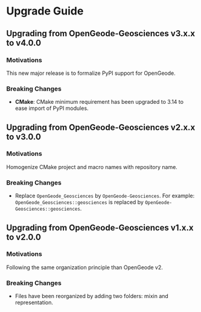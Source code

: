# Upgrade Guide

## Upgrading from OpenGeode-Geosciences v3.x.x to v4.0.0

### Motivations

This new major release is to formalize PyPI support for OpenGeode.

### Breaking Changes

- **CMake**: CMake minimum requirement has been upgraded to 3.14 to ease import of PyPI modules.


## Upgrading from OpenGeode-Geosciences v2.x.x to v3.0.0

### Motivations

Homogenize CMake project and macro names with repository name.

### Breaking Changes

- Replace `OpenGeode_Geosciences` by `OpenGeode-Geosciences`. For example:
`OpenGeode_Geosciences::geosciences` is replaced by `OpenGeode-Geosciences::geosciences`.


## Upgrading from OpenGeode-Geosciences v1.x.x to v2.0.0

### Motivations

Following the same organization principle than OpenGeode v2.

### Breaking Changes

- Files have been reorganized by adding two folders: mixin and representation.

